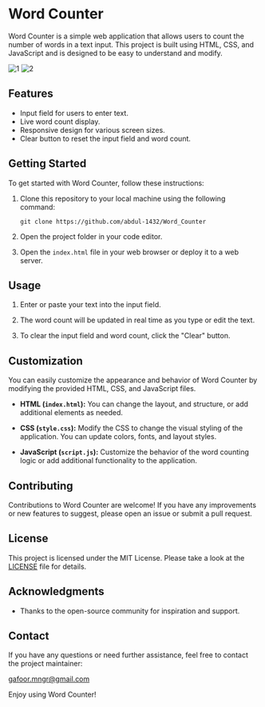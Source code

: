 # Word Counter

Word Counter is a simple web application that allows users to count the number of words in a text input. This project is built using HTML, CSS, and JavaScript and is designed to be easy to understand and modify.

![1](https://github.com/abdul-1432/Word_Counter/assets/124916666/5bd11903-3ba4-4af8-aa48-91fc377296f3)
![2](https://github.com/abdul-1432/Word_Counter/assets/124916666/00ac2e06-fd8f-4c73-b601-12bb544c70a2)


## Features

- Input field for users to enter text.
- Live word count display.
- Responsive design for various screen sizes.
- Clear button to reset the input field and word count.

## Getting Started

To get started with Word Counter, follow these instructions:

1. Clone this repository to your local machine using the following command:

   ```
   git clone https://github.com/abdul-1432/Word_Counter
   ```

2. Open the project folder in your code editor.

3. Open the `index.html` file in your web browser or deploy it to a web server.

## Usage

1. Enter or paste your text into the input field.

2. The word count will be updated in real time as you type or edit the text.

3. To clear the input field and word count, click the "Clear" button.

## Customization

You can easily customize the appearance and behavior of Word Counter by modifying the provided HTML, CSS, and JavaScript files.

- **HTML (`index.html`):** You can change the layout, and structure, or add additional elements as needed.

- **CSS (`style.css`):** Modify the CSS to change the visual styling of the application. You can update colors, fonts, and layout styles.

- **JavaScript (`script.js`):** Customize the behavior of the word counting logic or add additional functionality to the application.

## Contributing

Contributions to Word Counter are welcome! If you have any improvements or new features to suggest, please open an issue or submit a pull request.

## License

This project is licensed under the MIT License. Please take a look at the [LICENSE](LICENSE) file for details.

## Acknowledgments

- Thanks to the open-source community for inspiration and support.

## Contact

If you have any questions or need further assistance, feel free to contact the project maintainer:

[gafoor.mngr@gmail.com](mailto:gafoor.mngr@gmail.com)


Enjoy using Word Counter!

